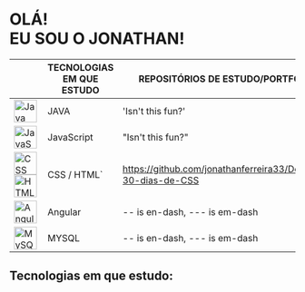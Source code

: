 # OLÁ! <br/>EU SOU O JONATHAN!

|                |TECNOLOGIAS EM QUE ESTUDO      |REPOSITÓRIOS DE ESTUDO/PORTFÓLIO      |
|----------------|-------------------------------|--------------------------------------|
|<img align="left" alt="Java" width="40px" src="https://cdn.jsdelivr.net/npm/simple-icons@3.13.0/icons/java.svg" />            |JAVA            |'Isn't this fun?'                     |
|<img align="left" alt="JavaScript" width="40px" src="https://cdn.jsdelivr.net/npm/simple-icons@3.13.0/icons/javascript.svg" />      |JavaScript            |"Isn't this fun?"            |
|<img align="left" alt="CSS" width="40px" src="https://cdn.jsdelivr.net/npm/simple-icons@3.13.0/icons/css3.svg" /><img align="left" alt="HTML" width="40px" src="https://cdn.jsdelivr.net/npm/simple-icons@3.13.0/icons/html5.svg" />      |CSS / HTML`|https://github.com/jonathanferreira33/Desafios-30-dias-de-CSS|
|<img align="left" alt="Angular" width="40px" src="https://cdn.jsdelivr.net/npm/simple-icons@3.13.0/icons/angularjs.svg" />         |Angular  |-- is en-dash, --- is em-dash|
|<img align="left" alt="MySQL" width="40px" src="https://cdn.jsdelivr.net/npm/simple-icons@3.13.0/icons/mysql.svg" />|MYSQL|-- is en-dash, --- is em-dash|

## Tecnologias em que estudo:











